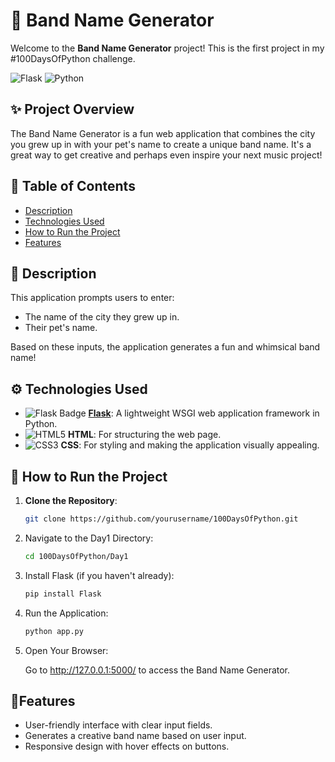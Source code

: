 # 🎸 Band Name Generator

Welcome to the **Band Name Generator** project! This is the first project in my #100DaysOfPython challenge.

![Flask](https://img.shields.io/badge/Flask-v2.1.1-blue) ![Python](https://img.shields.io/badge/Python-v3.9%2B-yellowgreen)

## ✨ Project Overview

The Band Name Generator is a fun web application that combines the city you grew up in with your pet's name to create a unique band name. It's a great way to get creative and perhaps even inspire your next music project!

## 📖 Table of Contents

- [Description](#description)
- [Technologies Used](#technologies-used)
- [How to Run the Project](#how-to-run-the-project)
- [Features](#features)


## 📝 Description

This application prompts users to enter:
- The name of the city they grew up in.
- Their pet's name.

Based on these inputs, the application generates a fun and whimsical band name!

## ⚙️ Technologies Used

- ![Flask Badge](https://img.shields.io/badge/Flask-v2.1.1-blue) **[Flask](https://flask.palletsprojects.com/)**: A lightweight WSGI web application framework in Python.
- ![HTML5](https://img.shields.io/badge/HTML5-E34F26.svg?style=flat-square&logo=html5&logoColor=white) **HTML**: For structuring the web page.
- ![CSS3](https://img.shields.io/badge/CSS3-1572B6.svg?style=flat-square&logo=css3&logoColor=white) **CSS**: For styling and making the application visually appealing.


## 🚀 How to Run the Project

1. **Clone the Repository**:

   ```bash
   git clone https://github.com/yourusername/100DaysOfPython.git
   ```

2. Navigate to the Day1 Directory:

   ```bash
   cd 100DaysOfPython/Day1
   ```
3. Install Flask (if you haven't already):

   ```bash
   pip install Flask
   ```
4. Run the Application:

   ```bash
   python app.py
   ```
5. Open Your Browser:

   Go to http://127.0.0.1:5000/ to access the Band Name Generator.

   
## 🌟Features

* User-friendly interface with clear input fields.
* Generates a creative band name based on user input.
* Responsive design with hover effects on buttons.


   

   

